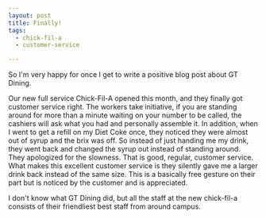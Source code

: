 ```yaml
---
layout: post
title: Finally!
tags:
  - chick-fil-a
  - customer-service

---
```


So I'm very happy for once I get to write a positive blog post about GT Dining.

Our new full service Chick-Fil-A opened this month, and they finally got customer service right. The workers take initiative, if you are standing around for more than a minute waiting on your number to be called, the cashiers will ask what you had and personally assemble it.
In addition, when I went to get a refill on my Diet Coke once, they noticed they were almost out of syrup and the brix was off. So instead of just handing me my drink, they went back and changed the syrup out instead of standing around. They apologized for the slowness. That is good, regular, customer service. What makes this excellent customer service is they silently gave me a larger drink back instead of the same size. This is a basically free gesture on their part but is noticed by the customer and is appreciated.

I don't know what GT Dining did, but all the staff at the new chick-fil-a consists of their friendliest best staff from around campus.
